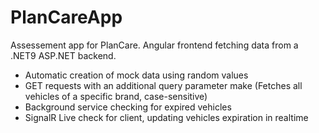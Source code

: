 # PlanCareApp

Assessement app for PlanCare. Angular frontend fetching data from a .NET9 ASP.NET backend.

- Automatic creation of mock data using random values
- GET requests with an additional query parameter make (Fetches all vehicles of a specific brand, case-sensitive)
- Background service checking for expired vehicles
- SignalR Live check for client, updating vehicles expiration in realtime
